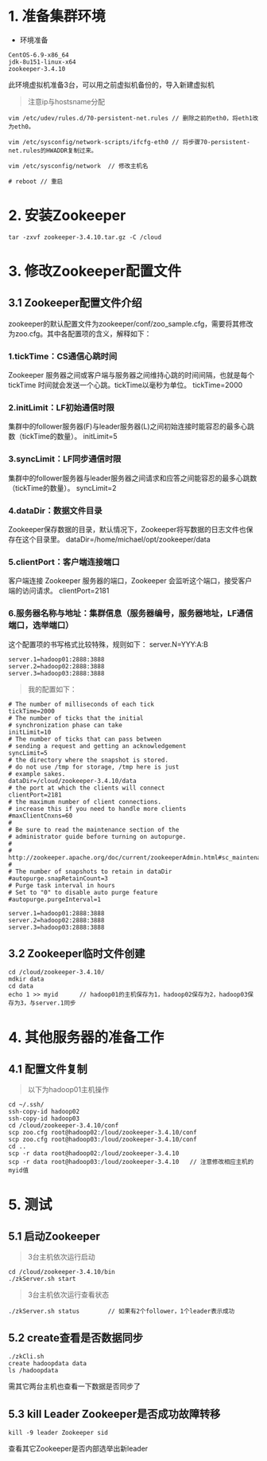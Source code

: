 # 1. 准备集群环境
* 环境准备

```
CentOS-6.9-x86_64
jdk-8u151-linux-x64
zookeeper-3.4.10
```

此环境虚拟机准备3台，可以用之前虚拟机备份的，导入新建虚拟机

> 注意ip与hostsname分配

```
vim /etc/udev/rules.d/70-persistent-net.rules // 删除之前的eth0，将eth1改为eth0。

vim /etc/sysconfig/network-scripts/ifcfg-eth0 // 将步骤70-persistent-net.rules的HWADDR复制过来。

vim /etc/sysconfig/network  // 修改主机名

# reboot // 重启
```


# 2. 安装Zookeeper

```
tar -zxvf zookeeper-3.4.10.tar.gz -C /cloud
```

# 3. 修改Zookeeper配置文件

## 3.1 Zookeeper配置文件介绍

zookeeper的默认配置文件为zookeeper/conf/zoo_sample.cfg，需要将其修改为zoo.cfg。其中各配置项的含义，解释如下：

### 1.tickTime：CS通信心跳时间
Zookeeper 服务器之间或客户端与服务器之间维持心跳的时间间隔，也就是每个 tickTime 时间就会发送一个心跳。tickTime以毫秒为单位。
tickTime=2000  

### 2.initLimit：LF初始通信时限
集群中的follower服务器(F)与leader服务器(L)之间初始连接时能容忍的最多心跳数（tickTime的数量）。
initLimit=5  

### 3.syncLimit：LF同步通信时限
集群中的follower服务器与leader服务器之间请求和应答之间能容忍的最多心跳数（tickTime的数量）。
syncLimit=2  
 
### 4.dataDir：数据文件目录
Zookeeper保存数据的目录，默认情况下，Zookeeper将写数据的日志文件也保存在这个目录里。
dataDir=/home/michael/opt/zookeeper/data  

### 5.clientPort：客户端连接端口
客户端连接 Zookeeper 服务器的端口，Zookeeper 会监听这个端口，接受客户端的访问请求。
clientPort=2181 

### 6.服务器名称与地址：集群信息（服务器编号，服务器地址，LF通信端口，选举端口）
这个配置项的书写格式比较特殊，规则如下：
server.N=YYY:A:B 

```
server.1=hadoop01:2888:3888
server.2=hadoop02:2888:3888
server.3=hadoop03:2888:3888
```
> 我的配置如下：

```
# The number of milliseconds of each tick
tickTime=2000
# The number of ticks that the initial
# synchronization phase can take
initLimit=10
# The number of ticks that can pass between
# sending a request and getting an acknowledgement
syncLimit=5
# the directory where the snapshot is stored.
# do not use /tmp for storage, /tmp here is just
# example sakes.
dataDir=/cloud/zookeeper-3.4.10/data
# the port at which the clients will connect
clientPort=2181
# the maximum number of client connections.
# increase this if you need to handle more clients
#maxClientCnxns=60
#
# Be sure to read the maintenance section of the
# administrator guide before turning on autopurge.
#
# http://zookeeper.apache.org/doc/current/zookeeperAdmin.html#sc_maintenance
#
# The number of snapshots to retain in dataDir
#autopurge.snapRetainCount=3
# Purge task interval in hours
# Set to "0" to disable auto purge feature
#autopurge.purgeInterval=1

server.1=hadoop01:2888:3888
server.2=hadoop02:2888:3888
server.3=hadoop03:2888:3888
```

## 3.2 Zookeeper临时文件创建

```
cd /cloud/zookeeper-3.4.10/
mdkir data
cd data
echo 1 >> myid		// hadoop01的主机保存为1，hadoop02保存为2，hadoop03保存为3，与server.1同步
```

# 4. 其他服务器的准备工作

## 4.1 配置文件复制

> 以下为hadoop01主机操作

```
cd ~/.ssh/
ssh-copy-id hadoop02
ssh-copy-id hadoop03
cd /cloud/zookeeper-3.4.10/conf
scp zoo.cfg root@hadoop02:/loud/zookeeper-3.4.10/conf
scp zoo.cfg root@hadoop03:/loud/zookeeper-3.4.10/conf
cd ..
scp -r data root@hadoop02:/loud/zookeeper-3.4.10
scp -r data root@hadoop03:/loud/zookeeper-3.4.10   // 注意修改相应主机的myid值
```


# 5. 测试

## 5.1 启动Zookeeper
> 3台主机依次运行启动

```
cd /cloud/zookeeper-3.4.10/bin
./zkServer.sh start
```

> 3台主机依次运行查看状态

```
./zkServer.sh status		// 如果有2个follower，1个leader表示成功
```

## 5.2 create查看是否数据同步

```
./zkCli.sh
create hadoopdata data
ls /hadoopdata
```
需其它两台主机也查看一下数据是否同步了

## 5.3 kill Leader Zookeeper是否成功故障转移

```
kill -9 leader Zookeeper sid
```
查看其它Zookeeper是否内部选举出新leader


